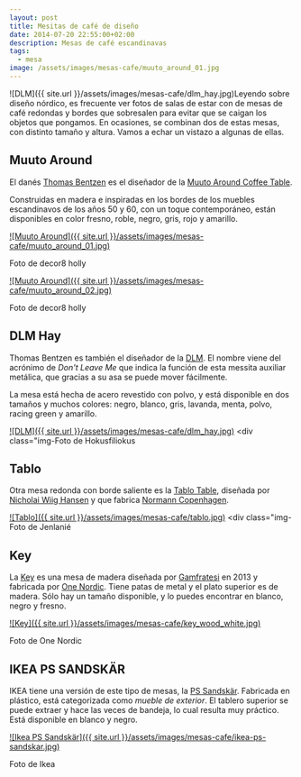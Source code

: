 ```yaml
---
layout: post
title: Mesitas de café de diseño
date: 2014-07-20 22:55:00+02:00
description: Mesas de café escandinavas
tags:
  - mesa
image: /assets/images/mesas-cafe/muuto_around_01.jpg
---
```


![DLM]({{ site.url }}/assets/images/mesas-cafe/dlm_hay.jpg)Leyendo sobre diseño nórdico, es frecuente ver fotos de salas de estar con de mesas de café redondas y bordes que sobresalen para evitar que se caigan los objetos que pongamos. En ocasiones, se combinan dos de estas mesas, con distinto tamaño y altura. Vamos a echar un vistazo a algunas de ellas.

## Muuto Around
El danés [Thomas Bentzen](http://www.thomasbentzen.com/) es el diseñador de la [Muuto Around Coffee Table](http://www.thomasbentzen.com/works/around.php).

Construidas en madera e inspiradas en los bordes de los muebles escandinavos de los años 50 y 60, con un toque contemporáneo, están disponibles en color fresno, roble, negro, gris, rojo y amarillo.

[![Muuto Around]({{ site.url }}/assets/images/mesas-cafe/muuto_around_01.jpg)](https://www.flickr.com/photos/decor8/9140219177) <div class="img-footer">Foto de decor8 holly</div>

[![Muuto Around]({{ site.url }}/assets/images/mesas-cafe/muuto_around_02.jpg)](https://www.flickr.com/photos/decor8/9142459446) <div class="img-footer">Foto de decor8 holly</div>

## DLM Hay
Thomas Bentzen es también el diseñador de la [DLM](http://www.scandinavia-design.fr/dlm-table-hay-thomas-bentzen_en.html). El nombre viene del acrónimo de _Don't Leave Me_ que indica la función de esta messita auxiliar metálica, que gracias a su asa se puede mover fácilmente.

La mesa está hecha de acero revestido con polvo, y está disponible en dos tamaños y muchos colores: negro, blanco, gris, lavanda, menta, polvo, racing green y amarillo.

[![DLM]({{ site.url }}/assets/images/mesas-cafe/dlm_hay.jpg)](http://hokusfiliokus.blogspot.de/2012/08/interirbloggerstylist.html) <div class="img-Foto de Hokusfiliokus</div>

## Tablo

Otra mesa redonda con borde saliente es la [Tablo Table](http://www.normann-copenhagen.com/families/tablo-table), diseñada por [Nicholai Wiig Hansen](http://www.wiighansen.com/) y que fabrica [Normann Copenhagen](http://www.normann-copenhagen.com/).

[![Tablo]({{ site.url }}/assets/images/mesas-cafe/tablo.jpg)](http://jelanieshop.com/en/view-all/182-tablo-table-large-white-by-normann-copenhagen.html) <div class="img-Foto de Jenlanié</div>

## Key

La [Key](http://gamfratesi.com/#/key/) es una mesa de madera diseñada por [Gamfratesi](http://gamfratesi.com/) en 2013 y fabricada por [One Nordic](http://www.onenordic.com/). Tiene patas de metal y el plato superior es de madera. Sólo hay un tamaño disponible, y lo puedes encontrar en blanco, negro y fresno.

[![Key]({{ site.url }}/assets/images/mesas-cafe/key_wood_white.jpg)](http://www.onenordic.com/products/key-ash-white) <div class="img-footer">Foto de One Nordic</div>

## IKEA PS SANDSKÄR

IKEA tiene una versión de este tipo de mesas, la [PS Sandskär](http://www.ikea.com/es/es/catalog/products/40193228/). Fabricada en plástico, está categorizada como _mueble de exterior_. El tablero superior se puede extraer y hace las veces de bandeja, lo cual resulta muy práctico. Está disponible en blanco y negro.

[![Ikea PS Sandskär]({{ site.url }}/assets/images/mesas-cafe/ikea-ps-sandskar.jpg)](http://www.ikea.com/es/es/catalog/products/40193228/) <div class="img-footer">Foto de Ikea</div>

